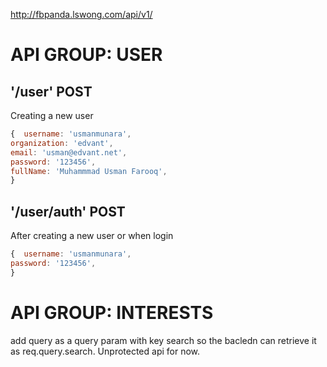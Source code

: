 http://fbpanda.lswong.com/api/v1/

# API GROUP: USER

## '/user' POST

Creating a new user

```js
{  username: 'usmanmunara',
organization: 'edvant',
email: 'usman@edvant.net',
password: '123456',
fullName: 'Muhammmad Usman Farooq',
}

```

## '/user/auth' POST

After creating a new user or when login

```js
{  username: 'usmanmunara',
password: '123456',
}
```

# API GROUP: INTERESTS

add query as a query param with key search so the bacledn can retrieve it as req.query.search. Unprotected api for now.
